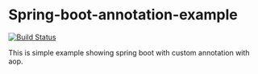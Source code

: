 # Spring-boot-annotation-example

[![Build Status](https://travis-ci.org/saurabhnemade/spring-boot-annotation-example.svg?branch=master)](https://travis-ci.org/saurabhnemade/spring-boot-annotation-example)


This is simple example showing spring boot with custom annotation with aop.